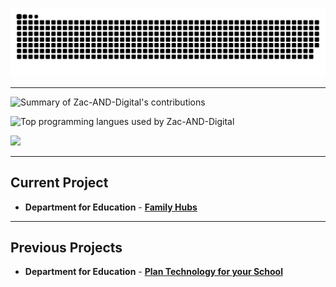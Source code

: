 ![](https://raw.githubusercontent.com/Zac-AND-Digital/Zac-AND-Digital/output/github-contribution-grid-snake.svg)

---

![Summary of Zac-AND-Digital's contributions](http://github-profile-summary-cards.vercel.app/api/cards/profile-details?username=Zac-Digital&theme=radical)

![Top programming langues used by Zac-AND-Digital](http://github-profile-summary-cards.vercel.app/api/cards/most-commit-language?username=Zac-Digital&theme=radical&exclude=)

![](http://github-profile-summary-cards.vercel.app/api/cards/stats?username=Zac-AND-Digital&theme=radical)

---

## Current Project

- **Department for Education** - [**Family Hubs**](https://github.com/DFE-Digital/fh-services)

---

## Previous Projects

- **Department for Education** - [**Plan Technology for your School**](https://github.com/DFE-Digital/sts-plan-technology-for-your-school)
